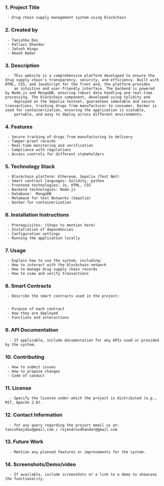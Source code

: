 ### 1. **Project Title**

     - Drug chain supply management system using blockchain

### 2. **Created by**

     - Tanishka Das
     - Pallavi Dhandar
     - Jatush Hingu
     - Akash Nadar

### 3. **Description**

     -  This website is a comprehensive platform developed to ensure the drug supply chain's transparency, security, and efficiency. Built with HTML, CSS, and JavaScript for the front end, the platform provides
        an intuitive and user-friendly interface. The backend is powered by Node.js and MongoDB, ensuring robust data handling and real-time processing. The blockchain component, developed using Solidity and
        deployed on the Sepolia testnet, guarantees immutable and secure transactions, tracking drugs from manufacturer to consumer. Docker is used for containerization, ensuring the application is scalable,
        portable, and easy to deploy across different environments.

### 4. **Features**

     - Secure tracking of drugs from manufacturing to delivery
     - Tamper-proof records
     - Real-time monitoring and verification
     - Compliance with regulations
     - Access controls for different stakeholders

### 5. **Technology Stack**

     - Blockchain platform: Ethereum, Sepolia (Test Net)
     - Smart contract languages: Solidity, python
     - Frontend technologies: Js, HTML, CSS
     - Backend technologies: Node.js
     - Database:  MongoDB
     - Metamask for test Notworks (Sepolia)
     - Docker for containerization

### 6. **Installation Instructions**

     - Prerequisites: (Steps to mention here)
     - Installation of dependencies
     - Configuration settings
     - Running the application locally

### 7. **Usage**

     - Explain how to use the system, including:
     - How to interact with the blockchain network
     - How to manage drug supply chain records
     - How to view and verify transactions

### 8. **Smart Contracts**

     - Describe the smart contracts used in the project:


     - Purpose of each contract
     - How they are deployed
     - Functions and interactions

### 9. **API Documentation**

      - If applicable, include documentation for any APIs used or provided by the system.

### 10. **Contributing**

     - How to submit issues
     - How to propose changes
     - Code of conduct

### 11. **License**

      - Specify the license under which the project is distributed (e.g., MIT, Apache 2.0).

### 12. **Contact Information**

      - for any query regarding the project email us at: tanishkajdas@gmail.com / rajendrasdhandar@gmail.com

### 13. **Future Work**

      - Mention any planned features or improvements for the system.

### 14. **Screenshots/Demo/video**

      - If available, include screenshots or a link to a demo to showcase the functionality.
